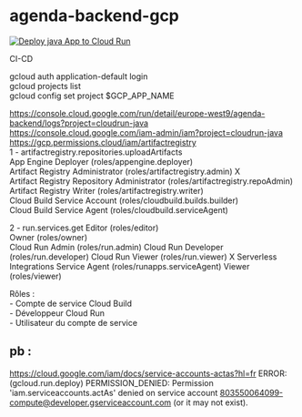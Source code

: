 # agenda-backend-gcp

[![Deploy java App to Cloud Run](https://github.com/nicolashornuel/agenda-backend-gcp/actions/workflows/GCP-Deploy.yml/badge.svg?branch=master)](https://github.com/nicolashornuel/agenda-backend-gcp/actions/workflows/GCP-Deploy.yml)

CI-CD

gcloud auth application-default login  
gcloud projects list  
gcloud config set project $GCP_APP_NAME  


https://console.cloud.google.com/run/detail/europe-west9/agenda-backend/logs?project=cloudrun-java  
https://console.cloud.google.com/iam-admin/iam?project=cloudrun-java  
https://gcp.permissions.cloud/iam/artifactregistry  
1 - artifactregistry.repositories.uploadArtifacts  
App Engine Deployer (roles/appengine.deployer)  
Artifact Registry Administrator (roles/artifactregistry.admin)  X  
Artifact Registry Repository Administrator (roles/artifactregistry.repoAdmin)  
Artifact Registry Writer (roles/artifactregistry.writer)  
Cloud Build Service Account (roles/cloudbuild.builds.builder)  
Cloud Build Service Agent (roles/cloudbuild.serviceAgent) 

2 - run.services.get
Editor (roles/editor)   
Owner (roles/owner)  
Cloud Run Admin (roles/run.admin)
Cloud Run Developer (roles/run.developer)
Cloud Run Viewer (roles/run.viewer)  X
Serverless Integrations Service Agent (roles/runapps.serviceAgent)
Viewer (roles/viewer)

Rôles :   
	- Compte de service Cloud Build  
	- Développeur Cloud Run  
	- Utilisateur du compte de service  

## pb :  
 https://cloud.google.com/iam/docs/service-accounts-actas?hl=fr
ERROR: (gcloud.run.deploy) PERMISSION_DENIED: Permission 'iam.serviceaccounts.actAs' denied on service account 803550064099-compute@developer.gserviceaccount.com (or it may not exist).
